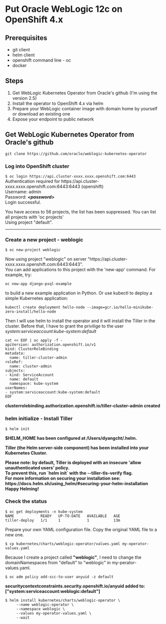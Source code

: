 # Put Oracle WebLogic 12c on OpenShift 4.x

## Prerequisites
* git client
* helm client
* openshift command line - oc
* docker

## Steps
1. Get WebLogic Kubernetes Operator from Oracle's github (I'm using the version 2.5)
2. Install the operator to OpenShift 4.x via helm
3. Prepare your WebLogic container image with domain home by yourself or download an existing one
4. Expose your endpoint to public network


## Get WebLogic Kubernetes Operator from Oracle's github
```
git clone https://github.com/oracle/weblogic-kubernetes-operator
```

### Log into OpenShift cluster

<p><code>$ oc login https://api.cluster-xxxx.xxxx.openshift.com:6443</code><br/>
Authentication required for https://api.cluster-xxxx.xxxx.openshift.com:6443:6443 (openshift)<br/>
Username: admin<br/>
  Password: <strong><em>&lt;password&gt;</em></strong><br/>
Login successful.<br/>

<p>You have access to 56 projects, the list has been suppressed. You can list all projects with 'oc projects'<br/>
Using project "default".<br/>

---

### Create a new project - weblogic
<code>$ oc new-project weblogic</code>
<p/>Now using project "weblogic" on server "https://api.cluster-xxxx.xxxx.openshift.com:6443:6443".<br/>
You can add applications to this project with the 'new-app' command. For example, try:
<p/>
    <code>oc new-app django-psql-example</code>
<p/>
to build a new example application in Python. Or use kubectl to deploy a simple Kubernetes application:
<p/>
    <code>kubectl create deployment hello-node --image=gcr.io/hello-minikube-zero-install/hello-node</code>

<p/>
Then I will use helm to install the operator and it will install the Tiller in the cluster. Before that, I have to grant the privilige to the user <em>system:serviceaccount:kube-system:default</em>

```
cat << EOF | oc apply -f -
apiVersion: authorization.openshift.io/v1 
kind: ClusterRoleBinding
metadata:
  name: tiller-cluster-admin
roleRef:
  name: cluster-admin
subjects: 
- kind: ServiceAccount
  name: default
  namespace: kube-system
userNames:
- system:serviceaccount:kube-system:default
EOF
```

**clusterrolebinding.authorization.openshift.io/tiller-cluster-admin created**

### helm initialize - Install Tiller
<code>$ helm init</code><br/>

<strong>$HELM_HOME has been configured at /Users/dyangcht/.helm.
<p/>
Tiller (the Helm server-side component) has been installed into your Kubernetes Cluster.
<p/>
Please note: by default, Tiller is deployed with an insecure 'allow unauthenticated users' policy.<br/>
To prevent this, run `helm init` with the --tiller-tls-verify flag.<br/>
For more information on securing your installation see: https://docs.helm.sh/using_helm/#securing-your-helm-installation<br/>
Happy Helming!</strong><br/>

### Check the status
```
$ oc get deployments -n kube-system
NAME            READY   UP-TO-DATE   AVAILABLE   AGE
tiller-deploy   1/1     1            1           13m
```

Prepare your own YAML configuration file. Copy the original YAML file to a new one.
```
$ cp kubernetes/charts/weblogic-operator/values.yaml my-operator-values.yaml
```

Because I create a project called **"weblogic"**, I need to change the domainNamespaces from "default" to "weblogic" in my-perator-values.yaml.

```
$ oc adm policy add-scc-to-user anyuid -z default
```
**securitycontextconstraints.security.openshift.io/anyuid added to: ["system:serviceaccount:weblogic:default"]**

```
$ helm install kubernetes/charts/weblogic-operator \
     --name weblogic-operator \
     --namespace weblogic \
     --values my-operator-values.yaml \
     --wait
```     

